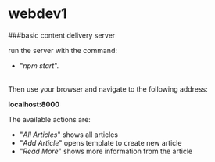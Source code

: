 # webdev1

###basic content delivery server

run the server with the command: <br>
 
* "*npm start*". 

<br>Then use your browser and navigate to the following address: 

**localhost:8000**

The available actions are:
* "*All Articles*" shows all articles
* "*Add Article*" opens template to create new article
* "*Read More*" shows more information from the article

